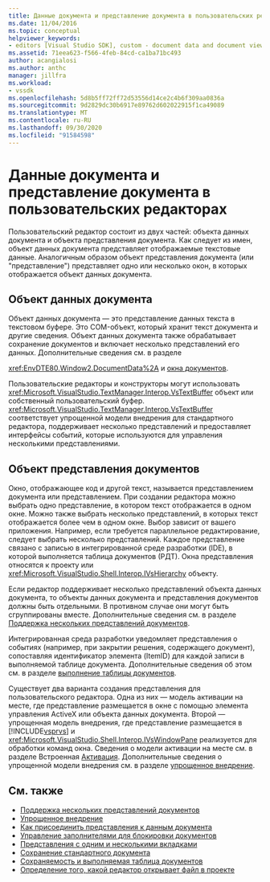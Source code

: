 ```yaml
---
title: Данные документа и представление документа в пользовательских редакторах | Документация Майкрософт
ms.date: 11/04/2016
ms.topic: conceptual
helpviewer_keywords:
- editors [Visual Studio SDK], custom - document data and document view
ms.assetid: 71eea623-f566-4feb-84cd-ca1ba71bc493
author: acangialosi
ms.author: anthc
manager: jillfra
ms.workload:
- vssdk
ms.openlocfilehash: 5d8b5ff72ff72d53556d14ce2c4b6f309aa0836a
ms.sourcegitcommit: 9d2829dc30b6917e89762d602022915f1ca49089
ms.translationtype: MT
ms.contentlocale: ru-RU
ms.lasthandoff: 09/30/2020
ms.locfileid: "91584598"
---
```

# <a name="document-data-and-document-view-in-custom-editors"></a>Данные документа и представление документа в пользовательских редакторах
Пользовательский редактор состоит из двух частей: объекта данных документа и объекта представления документа. Как следует из имен, объект данных документа представляет отображаемые текстовые данные. Аналогичным образом объект представления документа (или "представление") представляет одно или несколько окон, в которых отображается объект данных документа.

## <a name="document-data-object"></a>Объект данных документа
 Объект данных документа — это представление данных текста в текстовом буфере. Это COM-объект, который хранит текст документа и другие сведения. Объект данных документа также обрабатывает сохранение документов и включает несколько представлений его данных. Дополнительные сведения см. в разделе

 <xref:EnvDTE80.Window2.DocumentData%2A> и [окна документов](../extensibility/internals/document-windows.md).

 Пользовательские редакторы и конструкторы могут использовать <xref:Microsoft.VisualStudio.TextManager.Interop.VsTextBuffer> объект или собственный пользовательский буфер. <xref:Microsoft.VisualStudio.TextManager.Interop.VsTextBuffer> соответствует упрощенной модели внедрения для стандартного редактора, поддерживает несколько представлений и предоставляет интерфейсы событий, которые используются для управления несколькими представлениями.

## <a name="document-view-object"></a>Объект представления документов
 Окно, отображающее код и другой текст, называется представлением документа или представлением. При создании редактора можно выбрать одно представление, в котором текст отображается в одном окне. Можно также выбрать несколько представлений, в которых текст отображается более чем в одном окне. Выбор зависит от вашего приложения. Например, если требуется параллельное редактирование, следует выбрать несколько представлений. Каждое представление связано с записью в интегрированной среде разработки (IDE), в которой выполняется таблица документов (РДТ). Окна представления относятся к проекту или <xref:Microsoft.VisualStudio.Shell.Interop.IVsHierarchy> объекту.

 Если редактор поддерживает несколько представлений объекта данных документа, то объекты данных документа и представления документов должны быть отдельными. В противном случае они могут быть сгруппированы вместе. Дополнительные сведения см. в разделе [Поддержка нескольких представлений документов](../extensibility/supporting-multiple-document-views.md).

 Интегрированная среда разработки уведомляет представления о событиях (например, при закрытии решения, содержащего документ), сопоставляя идентификатор элемента (ItemID) для каждой записи в выполняемой таблице документа. Дополнительные сведения об этом см. в разделе [выполнение таблицы документов](../extensibility/internals/running-document-table.md).

 Существует два варианта создания представления для пользовательского редактора. Одна из них — модель активации на месте, где представление размещается в окне с помощью элемента управления ActiveX или объекта данных документа. Второй — упрощенная модель внедрения, где представление размещается в [!INCLUDE[vsprvs](../code-quality/includes/vsprvs_md.md)] и <xref:Microsoft.VisualStudio.Shell.Interop.IVsWindowPane> реализуется для обработки команд окна. Сведения о модели активации на месте см. в разделе Встроенная [Активация](../vs-2015/misc/in-place-activation.md?view=vs-2015&preserve-view=true). Дополнительные сведения о упрощенной модели внедрения см. в разделе [упрощенное внедрение](../extensibility/simplified-embedding.md).

## <a name="see-also"></a>См. также

- [Поддержка нескольких представлений документов](../extensibility/supporting-multiple-document-views.md)
- [Упрощенное внедрение](../extensibility/simplified-embedding.md)
- [Как присоединить представления к данным документа](../extensibility/how-to-attach-views-to-document-data.md)
- [Управление заполнителями для блокировки документов](../extensibility/document-lock-holder-management.md)
- [Представления с одним и несколькими вкладками](../extensibility/single-and-multi-tab-views.md)
- [Сохранение стандартного документа](../extensibility/internals/saving-a-standard-document.md)
- [Сохраняемость и выполняемая таблица документов](../extensibility/internals/persistence-and-the-running-document-table.md)
- [Определение того, какой редактор открывает файл в проекте](../extensibility/internals/determining-which-editor-opens-a-file-in-a-project.md)